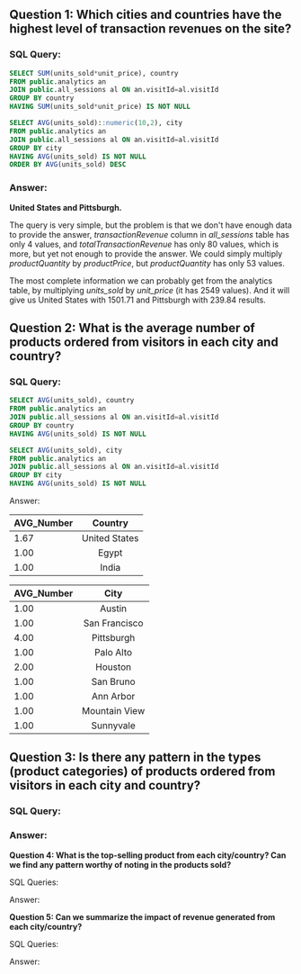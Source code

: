 ## Question 1: Which cities and countries have the highest level of transaction revenues on the site?

### SQL Query: 

```sql
SELECT SUM(units_sold*unit_price), country
FROM public.analytics an
JOIN public.all_sessions al ON an.visitId=al.visitId
GROUP BY country
HAVING SUM(units_sold*unit_price) IS NOT NULL
```
```sql
SELECT AVG(units_sold)::numeric(10,2), city
FROM public.analytics an
JOIN public.all_sessions al ON an.visitId=al.visitId
GROUP BY city
HAVING AVG(units_sold) IS NOT NULL
ORDER BY AVG(units_sold) DESC
```

### Answer: 

**United States and Pittsburgh.**

The query is very  simple, but the problem is that we don't have enough data to provide the answer, *transactionRevenue* column in *all_sessions* table has only 4 values, and *totalTransactionRevenue* has only 80 values, which is more, but yet not enough to provide the answer. We could simply multiply *productQuantity* by *productPrice*, but *productQuantity* has only 53 values. 

The most complete information we can probably get from the analytics table, by multiplying *units_sold* by *unit_price* (it has 2549 values). And it will give us United States with 1501.71 and Pittsburgh with 239.84 results.


## Question 2: What is the average number of products ordered from visitors in each city and country?

### SQL Query:

```sql
SELECT AVG(units_sold), country
FROM public.analytics an
JOIN public.all_sessions al ON an.visitId=al.visitId
GROUP BY country
HAVING AVG(units_sold) IS NOT NULL
```
```sql
SELECT AVG(units_sold), city
FROM public.analytics an
JOIN public.all_sessions al ON an.visitId=al.visitId
GROUP BY city
HAVING AVG(units_sold) IS NOT NULL
```

Answer:

| AVG_Number | Country       |
| ---------- |:-------------:|
| 1.67       | United States |
| 1.00       | Egypt         |
| 1.00       | India         |

| AVG_Number | City          |
| ---------- |:-------------:|
| 1.00	     | Austin        |
| 1.00	     | San Francisco | 
| 4.00	     | Pittsburgh    |
| 1.00       | Palo Alto     |
| 2.00	     | Houston       |
| 1.00	     | San Bruno     |
| 1.00	     | Ann Arbor     |
| 1.00	     | Mountain View |
| 1.00	     | Sunnyvale     |

## Question 3: Is there any pattern in the types (product categories) of products ordered from visitors in each city and country?

### SQL Query:


### Answer:





**Question 4: What is the top-selling product from each city/country? Can we find any pattern worthy of noting in the products sold?**


SQL Queries:



Answer:





**Question 5: Can we summarize the impact of revenue generated from each city/country?**

SQL Queries:



Answer:








